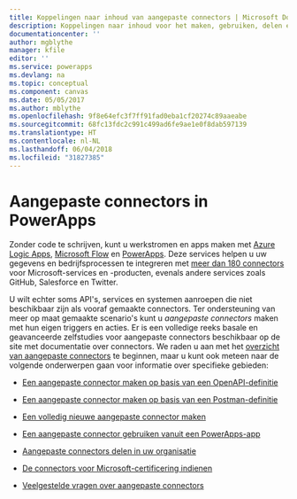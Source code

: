 ```yaml
---
title: Koppelingen naar inhoud van aangepaste connectors | Microsoft Docs
description: Koppelingen naar inhoud voor het maken, gebruiken, delen en certificeren van aangepaste connectors.
documentationcenter: ''
author: mgblythe
manager: kfile
editor: ''
ms.service: powerapps
ms.devlang: na
ms.topic: conceptual
ms.component: canvas
ms.date: 05/05/2017
ms.author: mblythe
ms.openlocfilehash: 9f8e64efc3f7ff91fad0eba1cf20274c89aaeabe
ms.sourcegitcommit: 68fc13fdc2c991c499ad6fe9ae1e0f8dab597139
ms.translationtype: HT
ms.contentlocale: nl-NL
ms.lasthandoff: 06/04/2018
ms.locfileid: "31827385"
---
```

# <a name="custom-connectors-in-powerapps"></a>Aangepaste connectors in PowerApps

Zonder code te schrijven, kunt u werkstromen en apps maken met [Azure Logic Apps](https://azure.microsoft.com/services/logic-apps), [Microsoft Flow](https://flow.microsoft.com) en [PowerApps](https://powerapps.microsoft.com). Deze services helpen u uw gegevens en bedrijfsprocessen te integreren met [meer dan 180 connectors](https://docs.microsoft.com/connectors/) voor Microsoft-services en -producten, evenals andere services zoals GitHub, Salesforce en Twitter. 

U wilt echter soms API's, services en systemen aanroepen die niet beschikbaar zijn als vooraf gemaakte connectors. Ter ondersteuning van meer op maat gemaakte scenario's kunt u *aangepaste connectors* maken met hun eigen triggers en acties. Er is een volledige reeks basale en geavanceerde zelfstudies voor aangepaste connectors beschikbaar op de site met documentatie over connectors. We raden u aan met het [overzicht van aangepaste connectors](https://docs.microsoft.com/connectors/custom-connectors/) te beginnen, maar u kunt ook meteen naar de volgende onderwerpen gaan voor informatie over specifieke gebieden:

* [Een aangepaste connector maken op basis van een OpenAPI-definitie](https://docs.microsoft.com/connectors/custom-connectors/define-openapi-definition)

* [Een aangepaste connector maken op basis van een Postman-definitie](https://docs.microsoft.com/connectors/custom-connectors/define-postman-collection)

* [Een volledig nieuwe aangepaste connector maken](https://docs.microsoft.com/connectors/custom-connectors/define-blank)

* [Een aangepaste connector gebruiken vanuit een PowerApps-app](https://docs.microsoft.com/connectors/custom-connectors/use-custom-connector-powerapps)

* [Aangepaste connectors delen in uw organisatie](https://docs.microsoft.com/connectors/custom-connectors/share)

* [De connectors voor Microsoft-certificering indienen](https://docs.microsoft.com/connectors/custom-connectors/submit-certification)

* [Veelgestelde vragen over aangepaste connectors](https://docs.microsoft.com/connectors/custom-connectors/faq)
